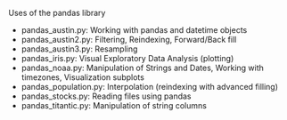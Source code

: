 Uses of the pandas library

- pandas_austin.py: Working with pandas and datetime objects
- pandas_austin2.py: Filtering, Reindexing, Forward/Back fill
- pandas_austin3.py: Resampling
- pandas_iris.py: Visual Exploratory Data Analysis (plotting)
- pandas_noaa.py: Manipulation of Strings and Dates, Working with timezones, Visualization subplots
- pandas_population.py: Interpolation (reindexing with advanced filling)
- pandas_stocks.py: Reading files using pandas
- pandas_titantic.py: Manipulation of string columns
